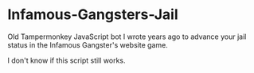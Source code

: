 # Infamous-Gangsters-Jail
Old Tampermonkey JavaScript bot I wrote years ago to advance your jail status in the Infamous Gangster's website game.

I don't know if this script still works.
